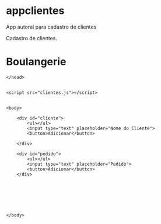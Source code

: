# appclientes
App autoral para cadastro de clientes

Cadastro de clientes.

<!DOCTYPE html>
<html lang="pt-br">
    <link rel="stylesheet" href="style.css">    
    <head>
        <meta charset="utf-8" />
        <title>Boulangerie </title>
        <h1>Boulangerie</h1>
        
    </head>
    
    
    <script src="clientes.js"></script>
    
    
    <body>
        
        <div id="cliente">
            <ul></ul>
            <input type="text" placeholder="Nome do Cliente">
            <button>Adicionar</button>
            
        </div>

        <div id="pedido">
            <ul></ul>          
            <input type="text" placeholder="Pedido">
            <button>Adicionar</button> 
        </div>


    
    
        
        
        
    </body>
</html>
